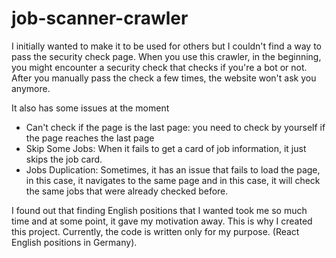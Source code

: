 # job-scanner-crawler

I initially wanted to make it to be used for others but I couldn't find a way to pass the security check page.
When you use this crawler, in the beginning, you might encounter a security check that checks if you're a bot or not.
After you manually pass the check a few times, the website won't ask you anymore.

It also has some issues at the moment

* Can't check if the page is the last page: you need to check by yourself if the page reaches the last page
* Skip Some Jobs: When it fails to get a card of job information, it just skips the job card.
* Jobs Duplication: Sometimes, it has an issue that fails to load the page, in this case, it navigates to the same page and in this case, it will check the same jobs that were already checked before.

I found out that finding English positions that I wanted took me so much time and at some point, it gave my motivation away.
This is why I created this project. Currently, the code is written only for my purpose. (React English positions in Germany).
